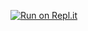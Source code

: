 [![Run on Repl.it](https://repl.it/badge/github/iiRiadYT/ProBot-Prime)](https://repl.it/github/iiRiadYT/ProBot-Prime)